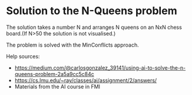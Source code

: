 # Solution to the N-Queens problem

The solution takes a number N and arranges N queens on an NxN chess board.(If N>50 the solution is not visualised.)

The problem is solved with the MinConflicts approach.

Help sources:
* https://medium.com/@carlosgonzalez_39141/using-ai-to-solve-the-n-queens-problem-2a5a9cc5c84c
* https://cs.lmu.edu/~ray/classes/ai/assignment/2/answers/
* Materials from the AI course in FMI
